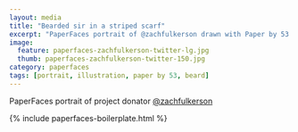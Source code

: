 ```yaml
---
layout: media
title: "Bearded sir in a striped scarf"
excerpt: "PaperFaces portrait of @zachfulkerson drawn with Paper by 53 on an iPad."
image: 
  feature: paperfaces-zachfulkerson-twitter-lg.jpg
  thumb: paperfaces-zachfulkerson-twitter-150.jpg
category: paperfaces
tags: [portrait, illustration, paper by 53, beard]
---
```


PaperFaces portrait of project donator [@zachfulkerson](http://twitter.com/zachfulkerson)

{% include paperfaces-boilerplate.html %}